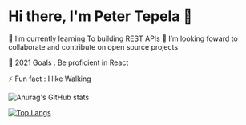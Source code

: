 # Hi there, I'm Peter Tepela 👋

🌱 I’m currently learning To building REST APIs
👯 I’m looking foward to collaborate and contribute on open source projects

🥅 2021 Goals : Be proficient in React

⚡ Fun fact : I like Walking

![Anurag's GitHub stats](https://github-readme-stats.vercel.app/api?username=sankaire&count_private=true&show_icons=true)


[![Top Langs](https://github-readme-stats.vercel.app/api/top-langs/?username=sankaire&layout=compact)](https://github.com/anuraghazra/github-readme-stats)









